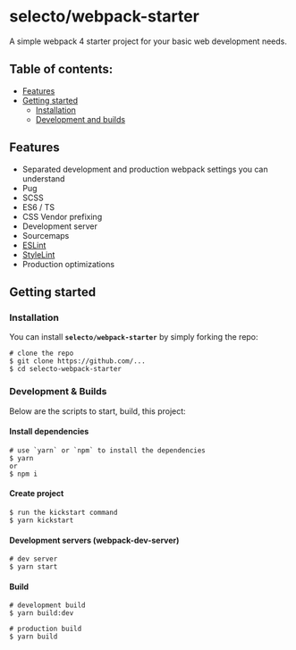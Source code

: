 # selecto/webpack-starter

A simple webpack 4 starter project for your basic web development needs.

## Table of contents:

- [Features](#features)
- [Getting started](#getting-started)
  - [Installation](#installation)
  - [Development and builds](#development-and-builds)


## <a name="features"></a> Features

* Separated development and production webpack settings you can understand
* Pug
* SCSS
* ES6 / TS
* CSS Vendor prefixing
* Development server
* Sourcemaps
* [ESLint](https://standardjs.com/rules.html)
* [StyleLint](https://github.com/stylelint/stylelint-config-standard)
* Production optimizations


## <a name="getting-started"> Getting started

### <a name="installation"> Installation

You can install **`selecto/webpack-starter`** by simply forking the repo:

```
# clone the repo
$ git clone https://github.com/...
$ cd selecto-webpack-starter
```

### <a name="development-builds"> Development & Builds

Below are the scripts to start, build, this project:

#### Install dependencies

```
# use `yarn` or `npm` to install the dependencies
$ yarn
or 
$ npm i
```

#### Create project

```
$ run the kickstart command
$ yarn kickstart
```

#### Development servers (webpack-dev-server)

```
# dev server
$ yarn start
```

#### Build

```
# development build
$ yarn build:dev

# production build
$ yarn build
```